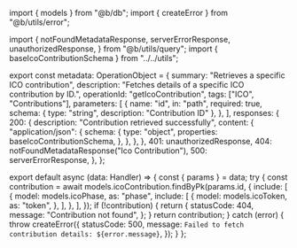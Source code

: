 import { models } from "@b/db";
import { createError } from "@b/utils/error";

import {
  notFoundMetadataResponse,
  serverErrorResponse,
  unauthorizedResponse,
} from "@b/utils/query";
import { baseIcoContributionSchema } from "../../utils";

export const metadata: OperationObject = {
  summary: "Retrieves a specific ICO contribution",
  description: "Fetches details of a specific ICO contribution by ID.",
  operationId: "getIcoContribution",
  tags: ["ICO", "Contributions"],
  parameters: [
    {
      name: "id",
      in: "path",
      required: true,
      schema: { type: "string", description: "Contribution ID" },
    },
  ],
  responses: {
    200: {
      description: "Contribution retrieved successfully",
      content: {
        "application/json": {
          schema: {
            type: "object",
            properties: baseIcoContributionSchema,
          },
        },
      },
    },
    401: unauthorizedResponse,
    404: notFoundMetadataResponse("Ico Contribution"),
    500: serverErrorResponse,
  },
};

export default async (data: Handler) => {
  const { params } = data;
  try {
    const contribution = await models.icoContribution.findByPk(params.id, {
      include: [
        {
          model: models.icoPhase,
          as: "phase",
          include: [
            {
              model: models.icoToken,
              as: "token",
            },
          ],
        },
      ],
    });
    if (!contribution) {
      return {
        statusCode: 404,
        message: "Contribution not found",
      };
    }
    return contribution;
  } catch (error) {
    throw createError({
      statusCode: 500,
      message: `Failed to fetch contribution details: ${error.message}`,
    });
  }
};
